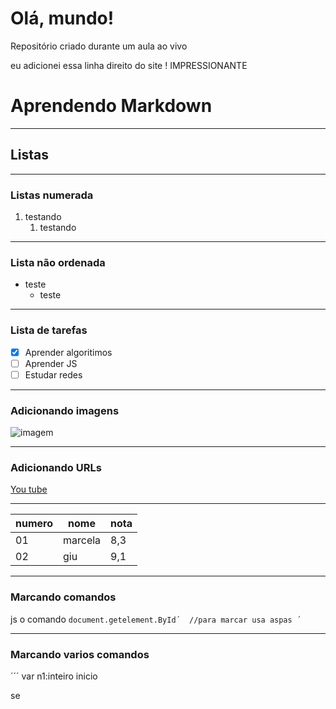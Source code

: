 # Olá, mundo!
Repositório criado durante um aula ao vivo

eu adicionei essa linha direito do site ! IMPRESSIONANTE

# **Aprendendo Markdown**
***
## Listas
*** 
###  Listas numerada
1. testando 
   1. testando
***
### Lista não ordenada 
* teste
   * teste
***
### Lista de tarefas 
- [x] Aprender algoritimos
- [ ] Aprender JS
- [ ] Estudar redes
***
### Adicionando imagens
![imagem](https://i.pinimg.com/564x/e3/70/02/e370027ee5b97dfb95802ceaf2f669f3.jpg)
***
### Adicionando URLs
[You tube](https://www.youtube.com/watch?v=PcXtzbdCd-E)
***
|numero | nome|nota|
|---|---|---|
01|marcela|8,3
02|giu|9,1
***
### Marcando comandos 
js o comando `document.getelement.ById´ 
//para marcar usa aspas ´`
***
### Marcando varios comandos 
´´´
var
  n1:inteiro 
inicio

se 

```
